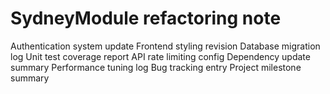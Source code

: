 # SydneyModule refactoring note
Authentication system update
Frontend styling revision
Database migration log
Unit test coverage report
API rate limiting config
Dependency update summary
Performance tuning log
Bug tracking entry
Project milestone summary

